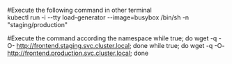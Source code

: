 #Execute the following command in other terminal  
kubectl run -i --tty load-generator --image=busybox /bin/sh -n "staging/production"

#Execute the command according the namespace
while true; do wget -q -O- http://frontend.staging.svc.cluster.local; done
while true; do wget -q -O- http://frontend.production.svc.cluster.local; done
